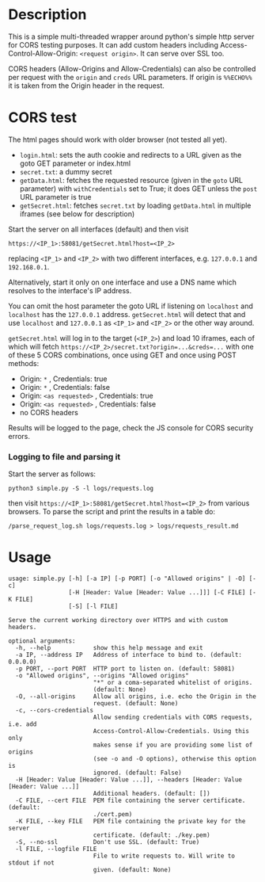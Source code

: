 # Description

This is a simple multi-threaded wrapper around python's simple http server for CORS testing purposes. It can add custom headers including Access-Control-Allow-Origin: `<request origin>`. It can serve over SSL too.

CORS headers (Allow-Origins and Allow-Credentials) can also be controlled per request with the `origin` and `creds` URL parameters. If origin is `%%ECHO%%` it is taken from the Origin header in the request.

# CORS test

The html pages should work with older browser (not tested all yet).

  * `login.html`: sets the auth cookie and redirects to a URL given as the goto GET parameter or index.html
  * `secret.txt`: a dummy secret
  * `getData.html`: fetches the requested resource (given in the `goto` URL parameter) with `withCredentials` set to True; it does GET unless the `post` URL parameter is true
  * `getSecret.html`: fetches `secret.txt` by loading `getData.html` in multiple iframes (see below for description)

Start the server on all interfaces (default) and then visit

```
https://<IP_1>:58081/getSecret.html?host=<IP_2>
```

replacing `<IP_1>` and `<IP_2>` with two different interfaces, e.g. `127.0.0.1` and `192.168.0.1`.

Alternatively, start it only on one interface and use a DNS name which resolves to the interface's IP address.

You can omit the host parameter the goto URL if listening on `localhost` and `localhost` has the `127.0.0.1` address. `getSecret.html` will detect that and use `localhost` and `127.0.0.1` as `<IP_1>` and `<IP_2>` or the other way around.

`getSecret.html` will log in to the target (`<IP_2>`) and load 10 iframes, each of which will fetch `https://<IP_2>/secret.txt?origin=...&creds=...` with one of these 5 CORS combinations, once using GET and once using POST methods:
  * Origin: `*` , Credentials: true
  * Origin: `*` , Credentials: false
  * Origin: `<as requested>` , Credentials: true
  * Origin: `<as requested>` , Credentials: false
  * no CORS headers

Results will be logged to the page, check the JS console for CORS security errors.

### Logging to file and parsing it

Start the server as follows:

```
python3 simple.py -S -l logs/requests.log
```

then visit `https://<IP_1>:58081/getSecret.html?host=<IP_2>` from various browsers. To parse the script and print the results in a table do:

```
/parse_request_log.sh logs/requests.log > logs/requests_result.md
```

# Usage

```
usage: simple.py [-h] [-a IP] [-p PORT] [-o "Allowed origins" | -O] [-c]
                 [-H [Header: Value [Header: Value ...]]] [-C FILE] [-K FILE]
                 [-S] [-l FILE]

Serve the current working directory over HTTPS and with custom headers.

optional arguments:
  -h, --help            show this help message and exit
  -a IP, --address IP   Address of interface to bind to. (default: 0.0.0.0)
  -p PORT, --port PORT  HTTP port to listen on. (default: 58081)
  -o "Allowed origins", --origins "Allowed origins"
                        "*" or a coma-separated whitelist of origins.
                        (default: None)
  -O, --all-origins     Allow all origins, i.e. echo the Origin in the
                        request. (default: None)
  -c, --cors-credentials
                        Allow sending credentials with CORS requests, i.e. add
                        Access-Control-Allow-Credentials. Using this only
                        makes sense if you are providing some list of origins
                        (see -o and -O options), otherwise this option is
                        ignored. (default: False)
  -H [Header: Value [Header: Value ...]], --headers [Header: Value [Header: Value ...]]
                        Additional headers. (default: [])
  -C FILE, --cert FILE  PEM file containing the server certificate. (default:
                        ./cert.pem)
  -K FILE, --key FILE   PEM file containing the private key for the server
                        certificate. (default: ./key.pem)
  -S, --no-ssl          Don't use SSL. (default: True)
  -l FILE, --logfile FILE
                        File to write requests to. Will write to stdout if not
                        given. (default: None)
```
